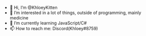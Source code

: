 - 👋 Hi, I’m @KhloeyKitten
- 👀 I’m interested in a lot of things, outside of programming, mainly medicine
- 🌱 I’m currently learning JavaScript/C#
- 📫 How to reach me: Discord(Khloey#8759)

<!---
KhloeyKitten/KhloeyKitten is a ✨ special ✨ repository because its `README.md` (this file) appears on your GitHub profile.
You can click the Preview link to take a look at your changes.
--->

